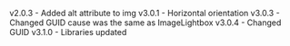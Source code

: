 
v2.0.3 - Added alt attribute to img
v3.0.1 - Horizontal orientation
v3.0.3 - Changed GUID cause was the same as ImageLightbox
v3.0.4 - Changed GUID
v3.1.0 - Libraries updated
